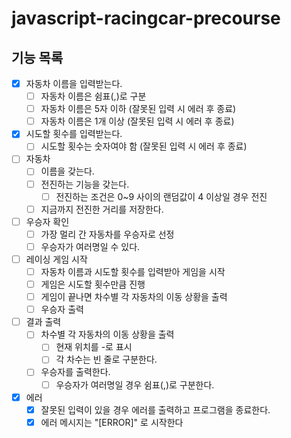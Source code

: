# javascript-racingcar-precourse

## 기능 목록

- [x] 자동차 이름을 입력받는다.
  - [ ] 자동차 이름은 쉼표(,)로 구분
  - [ ] 자동차 이름은 5자 이하 (잘못된 입력 시 에러 후 종료)
  - [ ] 자동차 이름은 1개 이상 (잘못된 입력 시 에러 후 종료)
- [x] 시도할 횟수를 입력받는다.
  - [ ] 시도할 횟수는 숫자여야 함 (잘못된 입력 시 에러 후 종료)
- [ ] 자동차
  - [ ] 이름을 갖는다.
  - [ ] 전진하는 기능을 갖는다.
    - [ ] 전진하는 조건은 0~9 사이의 랜덤값이 4 이상일 경우 전진
  - [ ] 지금까지 전진한 거리를 저장한다.
- [ ] 우승자 확인
  - [ ] 가장 멀리 간 자동차를 우승자로 선정
  - [ ] 우승자가 여러명일 수 있다.
- [ ] 레이싱 게임 시작
  - [ ] 자동차 이름과 시도할 횟수를 입력받아 게임을 시작
  - [ ] 게임은 시도할 횟수만큼 진행
  - [ ] 게임이 끝나면 차수별 각 자동차의 이동 상황을 출력
  - [ ] 우승자 출력
- [ ] 결과 출력
  - [ ] 차수별 각 자동차의 이동 상황을 출력
    - [ ] 현재 위치를 -로 표시
    - [ ] 각 차수는 빈 줄로 구분한다.
  - [ ] 우승자를 출력한다.
    - [ ] 우승자가 여러명일 경우 쉼표(,)로 구분한다.
- [x] 에러
  - [x] 잘못된 입력이 있을 경우 에러를 출력하고 프로그램을 종료한다.
  - [x] 에러 메시지는 "[ERROR]" 로 시작한다
